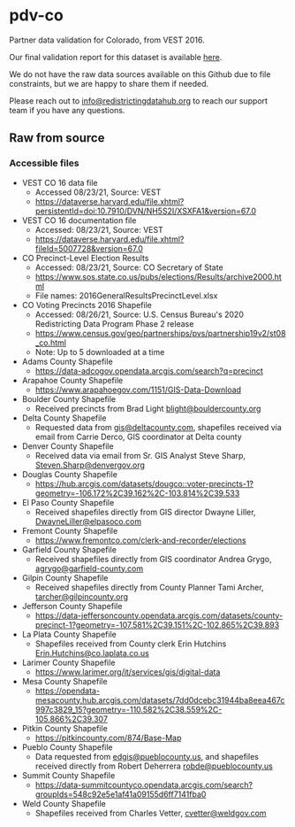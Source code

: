 # pdv-co
Partner data validation for Colorado, from VEST 2016. 

Our final validation report for this dataset is available [here](https://redistrictingdatahub.org/dataset/vest-2016-colorado-precinct-and-election-results/).

We do not have the raw data sources available on this Github due to file constraints, but we are happy to share them if needed. 

Please reach out to info@redistrictingdatahub.org to reach our support team if you have any questions.

## Raw from source

### Accessible files
- VEST CO 16 data file
  - Accessed 08/23/21, Source: VEST
  - https://dataverse.harvard.edu/file.xhtml?persistentId=doi:10.7910/DVN/NH5S2I/XSXFA1&version=67.0 
- VEST CO 16 documentation file
  - Accessed: 08/23/21, Source: VEST
  - https://dataverse.harvard.edu/file.xhtml?fileId=5007728&version=67.0 
- CO Precinct-Level Election Results
  - Accessed: 08/23/21, Source: CO Secretary of State
  - https://www.sos.state.co.us/pubs/elections/Results/archive2000.html 
  - File names: 2016GeneralResultsPrecinctLevel.xlsx
- CO Voting Precincts 2016 Shapefile
  - Accessed: 08/26/21, Source: U.S. Census Bureau's 2020 Redistricting Data Program Phase 2 release
  - https://www.census.gov/geo/partnerships/pvs/partnership19v2/st08_co.html 
  - Note: Up to 5 downloaded at a time
- Adams County Shapefile
  - https://data-adcogov.opendata.arcgis.com/search?q=precinct
- Arapahoe County Shapefile
  - https://www.arapahoegov.com/1151/GIS-Data-Download
- Boulder County Shapefile
  - Received precincts from Brad Light blight@bouldercounty.org
- Delta County Shapefile
  - Requested data from gis@deltacounty.com, shapefiles received via email from Carrie Derco, GIS coordinator at Delta county
- Denver County Shapefile
  - Received data via email from Sr. GIS Analyst Steve Sharp, Steven.Sharp@denvergov.org
- Douglas County Shapefile
  - https://hub.arcgis.com/datasets/dougco::voter-precincts-1?geometry=-106.172%2C39.162%2C-103.814%2C39.533
- El Paso County Shapefile
  - Received shapefiles directly from GIS director Dwayne Liller, DwayneLiller@elpasoco.com
- Fremont County Shapefile
  - https://www.fremontco.com/clerk-and-recorder/elections
- Garfield County Shapefile
  - Received shapefiles directly from GIS coordinator Andrea Grygo, agrygo@garfield-county.com
- Gilpin County Shapefile
  - Received shapefiles directly from County Planner Tami Archer, tarcher@gilpincounty.org
- Jefferson County Shapefile
  - https://data-jeffersoncounty.opendata.arcgis.com/datasets/county-precinct-1?geometry=-107.581%2C39.151%2C-102.865%2C39.893
- La Plata County Shapefile
  - Shapefiles received from County clerk Erin Hutchins Erin.Hutchins@co.laplata.co.us
- Larimer County Shapefile
  - https://www.larimer.org/it/services/gis/digital-data
- Mesa County Shapefile
  - https://opendata-mesacounty.hub.arcgis.com/datasets/7dd0dcebc31944ba8eea467c997c3829_15?geometry=-110.582%2C38.559%2C-105.866%2C39.307
- Pitkin County Shapefile
  - https://pitkincounty.com/874/Base-Map
- Pueblo County Shapefile
  - Data requested from edgis@pueblocounty.us, and shapefiles received directly from Robert Deherrera robde@pueblocounty.us
- Summit County Shapefile
  - https://data-summitcountyco.opendata.arcgis.com/search?groupIds=548c92e5e1af41a09155d6ff7141fba0
- Weld County Shapefile
  - Shapefiles received from Charles Vetter, cvetter@weldgov.com

